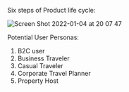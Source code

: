 
Six steps of Product life cycle:

![Screen Shot 2022-01-04 at 20 07 47](https://user-images.githubusercontent.com/49109424/148149504-e372846a-1790-41f3-bad6-0745cd17a833.png)

Potential User Personas:
1. B2C user
2. Business Traveler
3. Casual Traveler
4. Corporate Travel Planner
5. Property Host


